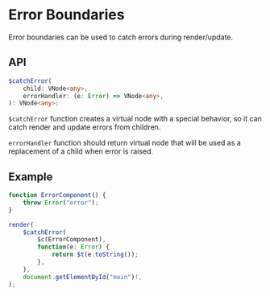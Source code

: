 # Error Boundaries

Error boundaries can be used to catch errors during render/update.

## API

```ts
$catchError(
    child: VNode<any>,
    errorHandler: (e: Error) => VNode<any>,
): VNode<any>;
```

`$catchError` function creates a virtual node with a special behavior, so it can catch render and update errors from
children.

`errorHandler` function should return virtual node that will be used as a replacement of a child when error is raised.

## Example

```ts
function ErrorComponent() {
    throw Error("error");
}

render(
    $catchError(
        $c(ErrorComponent),
        function(e: Error) {
            return $t(e.toString());
        },
    ),
    document.getElementById("main")!,
);
```
